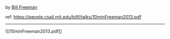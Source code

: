 by [Bill Freeman](https://people.csail.mit.edu/billf/)

ref: https://people.csail.mit.edu/billf/talks/10minFreeman2013.pdf

---

![[10minFreeman2013.pdf]]
